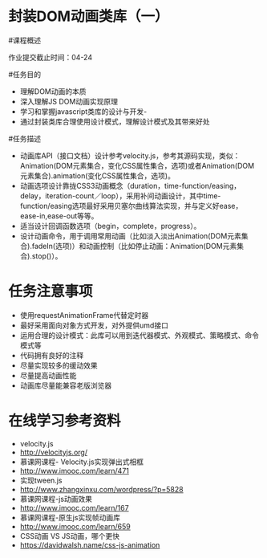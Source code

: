 
# 封装DOM动画类库（一）

#课程概述

作业提交截止时间：04-24

#任务目的
- 理解DOM动画的本质
- 深入理解JS DOM动画实现原理
- 学习和掌握javascript类库的设计与开发-
- 通过封装类库合理使用设计模式，理解设计模式及其带来好处

#任务描述
- 动画库API（接口文档）设计参考velocity.js，参考其源码实现，类似：Animation(DOM元素集合，变化CSS属性集合，选项)或者Animation(DOM元素集合).animation(变化CSS属性集合，选项)。
- 动画选项设计靠拢CSS3动画概念（duration，time-function/easing，delay，iteration-count／loop），采用补间动画设计，其中time-function/easing选项最好采用贝塞尔曲线算法实现，并与定义好ease，ease-in,ease-out等等。
- 适当设计回调函数选项（begin，complete，progress）。
- 设计动画命令，用于调用常用动画（比如淡入淡出Animation(DOM元素集合).fadeIn(选项)）和动画控制（比如停止动画：Animation(DOM元素集合).stop()）。

# 任务注意事项
- 使用requestAnimationFrame代替定时器
- 最好采用面向对象方式开发，对外提供umd接口
- 运用合理的设计模式：此库可以用到迭代器模式、外观模式、策略模式、命令模式等
- 代码拥有良好的注释
- 尽量实现较多的缓动效果
- 尽量提高动画性能
- 动画库尽量能兼容老版浏览器

# 在线学习参考资料
- velocity.js
- http://velocityjs.org/
- 慕课网课程- Velocity.js实现弹出式相框
- http://www.imooc.com/learn/471
- 实现tween.js
- http://www.zhangxinxu.com/wordpress/?p=5828
- 慕课网课程-js动画效果
- http://www.imooc.com/learn/167
- 慕课网课程-原生js实现帧动画库
- http://www.imooc.com/learn/659
- CSS动画 VS JS动画，哪个更快
- https://davidwalsh.name/css-js-animation